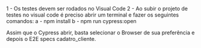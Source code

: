 1 - Os testes devem ser rodados no Visual Code
2 - Ao subir o projeto de testes no visual code é preciso abrir um terminal e fazer os seguintes comandos:
 a - npm install
 b - npm run cypress:open

Assim que o Cypress abrir, basta selecionar o Browser de sua preferência e depois o E2E specs cadatro_cliente.

